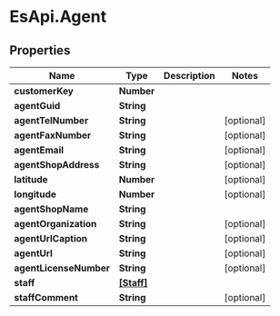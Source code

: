 # EsApi.Agent

## Properties

Name | Type | Description | Notes
------------ | ------------- | ------------- | -------------
**customerKey** | **Number** |  | 
**agentGuid** | **String** |  | 
**agentTelNumber** | **String** |  | [optional] 
**agentFaxNumber** | **String** |  | [optional] 
**agentEmail** | **String** |  | [optional] 
**agentShopAddress** | **String** |  | [optional] 
**latitude** | **Number** |  | [optional] 
**longitude** | **Number** |  | [optional] 
**agentShopName** | **String** |  | 
**agentOrganization** | **String** |  | [optional] 
**agentUrlCaption** | **String** |  | [optional] 
**agentUrl** | **String** |  | [optional] 
**agentLicenseNumber** | **String** |  | [optional] 
**staff** | [**[Staff]**](Staff.md) |  | 
**staffComment** | **String** |  | [optional] 


